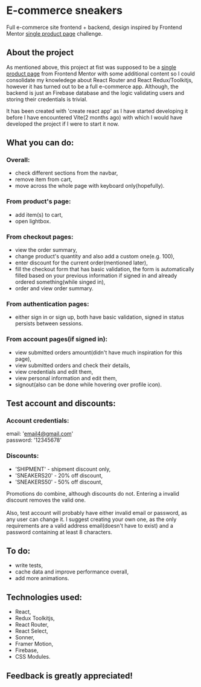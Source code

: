 # E-commerce sneakers

Full e-commerce site frontend + backend, design inspired by Frontend Mentor [single product page](https://www.frontendmentor.io/challenges/ecommerce-product-page-UPsZ9MJp6) challenge.

## About the project

As mentioned above, this project at fist was supposed to be a [single product page](https://www.frontendmentor.io/challenges/ecommerce-product-page-UPsZ9MJp6) from Frontend Mentor with some additional content so I could consolidate my knowledege about React Router and React Redux/Toolkitjs, however
it has turned out to be a full e-commerce app. Although, the backend is just an Firebase database and the logic validating users and storing their credentials is trivial.

It has been created with 'create react app' as I have started developing it before I have encountered Vite(2 months ago) with which I would have developed the project if I were to start it now.

## What you can do:

### Overall:

- check different sections from the navbar, <br>
- remove item from cart, <br>
- move across the whole page with keyboard only(hopefully).

### From product's page:

- add item(s) to cart, <br>
- open lightbox.

### From checkout pages:

- view the order summary, <br>
- change product's quantity and also add a custom one(e.g. 100), <br>
- enter discount for the current order(mentioned later), <br>
- fill the checkout form that has basic validation, the form is automatically filled based on your previous information if signed in and already ordered something(while singed in), <br>
- order and view order summary. <br>

### From authentication pages:

- either sign in or sign up, both have basic validation, signed in status persists between sessions.

### From account pages(if signed in):

- view submitted orders amount(didn't have much inspiration for this page), <br>
- view submitted orders and check their details, <br>
- view credentials and edit them, <br>
- view personal information and edit them, <br>
- signout(also can be done while hovering over profile icon).

## Test account and discounts:

### Account credentials:

email: 'email4@gmail.com' <br>
password: '12345678' <br>

### Discounts:

- 'SHIPMENT' - shipment discount only, <br>
- 'SNEAKERS20' - 20% off discount, <br>
- 'SNEAKERS50' - 50% off discount, <br>

Promotions do combine, although discounts do not. Entering a invalid discount removes the valid one. <br> <br>
Also, test account will probably have either invalid email or password, as any user can change it. I suggest creating your own one, as the only requirements are a valid address email(doesn't have to exist) and a password containing at least 8 characters.

## To do:

- write tests, <br>
- cache data and improve performance overall, <br>
- add more animations.

## Technologies used:

- React, <br>
- Redux Toolkitjs, <br>
- React Router, <br>
- React Select, <br>
- Sonner,<br>
- Framer Motion, <br>
- Firebase, <br>
- CSS Modules.

## Feedback is greatly appreciated!
